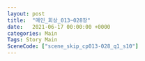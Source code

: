 ```yaml
---
layout: post
title:  "메인_회상_013~028장"
date:   2021-06-17 00:00:00 +0000
categories: Main
Tags: Story Main
SceneCode: ["scene_skip_cp013-028_q1_s10"]
---
```

